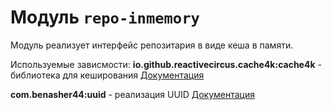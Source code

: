# Модуль `repo-inmemory`

Модуль реализует интерфейс репозитария в виде кеша в памяти.

Используемые зависмости:
**io.github.reactivecircus.cache4k:cache4k** - библиотека для
кеширования [Документация](https://github.com/ReactiveCircus/cache4k)

**com.benasher44:uuid** - реализация UUID [Документация](https://github.com/benasher44/uuid)
